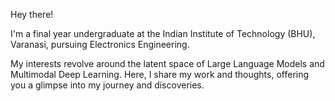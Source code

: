 Hey there!

I'm a final year undergraduate at the Indian Institute of Technology (BHU), Varanasi, pursuing Electronics Engineering.

My interests revolve around the latent space of Large Language Models and Multimodal Deep Learning. Here, I share my work and thoughts, offering you a glimpse into my journey and discoveries.
